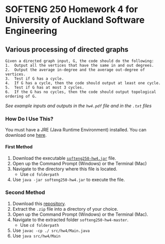 # SOFTENG 250 Homework 4 for University of Auckland Software Engineering
## Various processing of directed graphs

```
Given a directed graph input, G, the code should do the following:
1.  Output all the vertices that have the same in and out degrees.
2.  Output the average in-degree and the average out-degree of vertices.
3.  Test if G has a cycle.
4.  If G has a cycle, then the code should output at least one cycle.
5.  Test if G has at most 3 cycles.
6.  If the G has no cycles, then the code should output topological ordering of G.
```

*See example inputs and outputs in the ```hw4.pdf``` file and in the ```.txt``` files*

### How Do I Use This? ###
You must have a JRE (Java Runtime Environment) installed. You can download one [here](https://java.com/en/download/).

#### First Method ###
1. Download the executable [`softeng250-hw4.jar`](https://github.com/beverleysun/softeng250-hw4/raw/master/softeng250-hw4.jar) file.
2. Open up the Command Prompt (Windows) or the Terminal (Mac)
3. Navigate to the directory where this file is located.
   * Use `cd folderpath`
3. Use `java -jar softeng250-hw4.jar` to execute the file.

### Second Method ###
1. Download this [repository](https://github.com/beverleysun/softeng250-hw4/archive/master.zip).
2. Extract the `.zip` file into a directory of your choice.
3. Open up the Command Prompt (Windows) or the Terminal (Mac).
4. Navigate to the extracted folder `softeng250-hw4-master`.
   * Use `cd folderpath`
5. Use `javac -cp ./ src/hw4/Main.java`
6. Use `java src/hw4/Main`
